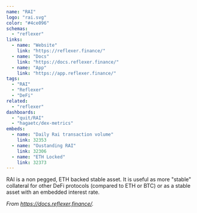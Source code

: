 ```yaml
---
name: "RAI"
logo: "rai.svg"
color: "#4ce096"
schemas:
  - "reflexer"
links:
  - name: "Website"
    link: "https://reflexer.finance/"
  - name: "Docs"
    link: "https://docs.reflexer.finance/"
  - name: "App"
    link: "https://app.reflexer.finance/"
tags:
  - "RAI"
  - "Reflexer"
  - "DeFi"
related:
  - "reflexer"
dashboards:
  - "quit/RAI"
  - "hagaetc/dex-metrics"
embeds:
  - name: "Daily Rai transaction volume"
    link: 32353
  - name: "Oustanding RAI"
    link: 32306
  - name: "ETH Locked"
    link: 32373
---
```


RAI is a non pegged, ETH backed stable asset. It is useful as more "stable" collateral for other DeFi protocols (compared to ETH or BTC) or as a stable asset with an embedded interest rate.

*From https://docs.reflexer.finance/.*

